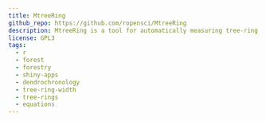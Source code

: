 ```yaml
---
title: MtreeRing
github_repo: https://github.com/ropensci/MtreeRing
description: MtreeRing is a tool for automatically measuring tree-ring width using image processing techniques.
license: GPL3
tags:
  - r
  - forest
  - forestry
  - shiny-apps
  - dendrochronology
  - tree-ring-width
  - tree-rings
  - equations
---
```

